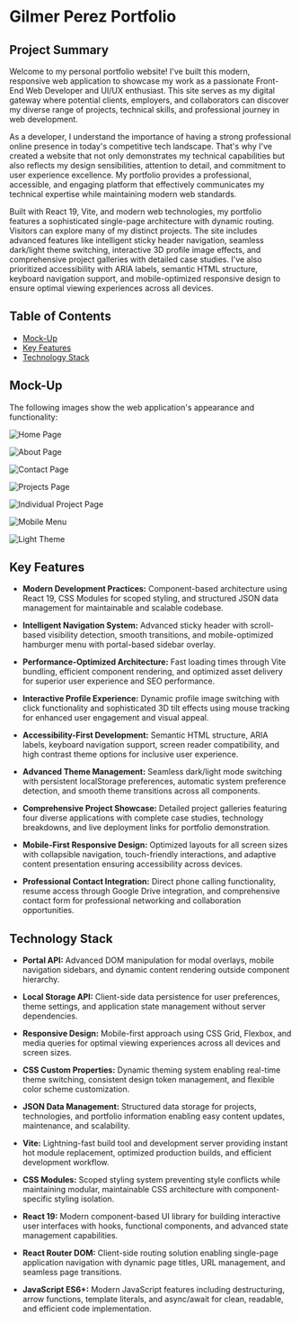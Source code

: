 # Gilmer Perez Portfolio

## Project Summary

Welcome to my personal portfolio website! I've built this modern, responsive web application to showcase my work as a passionate Front-End Web Developer and UI/UX enthusiast. This site serves as my digital gateway where potential clients, employers, and collaborators can discover my diverse range of projects, technical skills, and professional journey in web development.

As a developer, I understand the importance of having a strong professional online presence in today's competitive tech landscape. That's why I've created a website that not only demonstrates my technical capabilities but also reflects my design sensibilities, attention to detail, and commitment to user experience excellence. My portfolio provides a professional, accessible, and engaging platform that effectively communicates my technical expertise while maintaining modern web standards.

Built with React 19, Vite, and modern web technologies, my portfolio features a sophisticated single-page architecture with dynamic routing. Visitors can explore many of my distinct projects. The site includes advanced features like intelligent sticky header navigation, seamless dark/light theme switching, interactive 3D profile image effects, and comprehensive project galleries with detailed case studies. I've also prioritized accessibility with ARIA labels, semantic HTML structure, keyboard navigation support, and mobile-optimized responsive design to ensure optimal viewing experiences across all devices.

## Table of Contents

- [Mock-Up](#mock-up)
- [Key Features](#key-features)
- [Technology Stack](#technology-stack)

## Mock-Up

The following images show the web application's appearance and functionality:

![Home Page](./src/assets/screenshots/homePage.png)

![About Page](./src/assets/screenshots/aboutPage.png)

![Contact Page](./src/assets/screenshots/contactPage.png)

![Projects Page](./src/assets/screenshots/ProjectPage.png)

![Individual Project Page](./src/assets/screenshots/individualProjectPage.png)

![Mobile Menu](./src/assets/screenshots/mobileMenu.png)

![Light Theme](./src/assets/screenshots/lightTheme.png)

## Key Features

- **Modern Development Practices:** Component-based architecture using React 19, CSS Modules for scoped styling, and structured JSON data management for maintainable and scalable codebase.

- **Intelligent Navigation System:** Advanced sticky header with scroll-based visibility detection, smooth transitions, and mobile-optimized hamburger menu with portal-based sidebar overlay.

- **Performance-Optimized Architecture:** Fast loading times through Vite bundling, efficient component rendering, and optimized asset delivery for superior user experience and SEO performance.

- **Interactive Profile Experience:** Dynamic profile image switching with click functionality and sophisticated 3D tilt effects using mouse tracking for enhanced user engagement and visual appeal.

- **Accessibility-First Development:** Semantic HTML structure, ARIA labels, keyboard navigation support, screen reader compatibility, and high contrast theme options for inclusive user experience.

- **Advanced Theme Management:** Seamless dark/light mode switching with persistent localStorage preferences, automatic system preference detection, and smooth theme transitions across all components.

- **Comprehensive Project Showcase:** Detailed project galleries featuring four diverse applications with complete case studies, technology breakdowns, and live deployment links for portfolio demonstration.

- **Mobile-First Responsive Design:** Optimized layouts for all screen sizes with collapsible navigation, touch-friendly interactions, and adaptive content presentation ensuring accessibility across devices.

- **Professional Contact Integration:** Direct phone calling functionality, resume access through Google Drive integration, and comprehensive contact form for professional networking and collaboration opportunities.

## Technology Stack

- **Portal API:** Advanced DOM manipulation for modal overlays, mobile navigation sidebars, and dynamic content rendering outside component hierarchy.

- **Local Storage API:** Client-side data persistence for user preferences, theme settings, and application state management without server dependencies.

- **Responsive Design:** Mobile-first approach using CSS Grid, Flexbox, and media queries for optimal viewing experiences across all devices and screen sizes.

- **CSS Custom Properties:** Dynamic theming system enabling real-time theme switching, consistent design token management, and flexible color scheme customization.

- **JSON Data Management:** Structured data storage for projects, technologies, and portfolio information enabling easy content updates, maintenance, and scalability.

- **Vite:** Lightning-fast build tool and development server providing instant hot module replacement, optimized production builds, and efficient development workflow.

- **CSS Modules:** Scoped styling system preventing style conflicts while maintaining modular, maintainable CSS architecture with component-specific styling isolation.

- **React 19:** Modern component-based UI library for building interactive user interfaces with hooks, functional components, and advanced state management capabilities.

- **React Router DOM:** Client-side routing solution enabling single-page application navigation with dynamic page titles, URL management, and seamless page transitions.

- **JavaScript ES6+:** Modern JavaScript features including destructuring, arrow functions, template literals, and async/await for clean, readable, and efficient code implementation.
